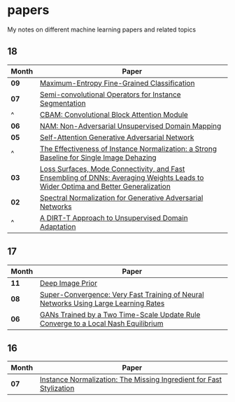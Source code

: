 # papers

My notes on different machine learning papers and related topics

## 18

| Month | Paper |
| --- | --- |
| **09** | [Maximum-Entropy Fine-Grained Classification](papers/1809_maximum_entropy_fine_grained_classification) |
| **07** | [Semi-convolutional Operators for Instance Segmentation](papers/1807_semi_conv_operators_for_instance_segmentation) |
| ^ | [CBAM: Convolutional Block Attention Module](papers/1807_cbam) |
| **06** | [NAM: Non-Adversarial Unsupervised Domain Mapping](papers/1806_nam) |
| **05** | [Self-Attention Generative Adversarial Network](papers/1805_sagan) |
| ^ | [The Effectiveness of Instance Normalization: a Strong Baseline for Single Image Dehazing](papers/1805_the_effectiveness_of_instance_normalization) |
| **03** | [Loss Surfaces, Mode Connectivity, and Fast Ensembling of DNNs; Averaging Weights Leads to Wider Optima and Better Generalization](papers/1803_fge_swa) |
| **02** | [Spectral Normalization for Generative Adversarial Networks](papers/1802_spectral_normalization_for_gan) |
| ^ | [A DIRT-T Approach to Unsupervised Domain Adaptation](papers/1802_dirt_t) |

## 17

| Month | Paper |
| --- | --- |
| **11** | [Deep Image Prior](papers/1711_deep_image_prior) |
| **08** | [Super-Convergence: Very Fast Training of Neural Networks Using Large Learning Rates](papers/1708_super_convergence) |
| **06** | [GANs Trained by a Two Time-Scale Update Rule Converge to a Local Nash Equilibrium](papers/1706_ttur) |

## 16

| Month | Paper |
| --- | --- |
| **07** | [Instance Normalization: The Missing Ingredient for Fast Stylization](papers/1607_instance_normalization) |